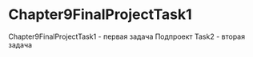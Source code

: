 # Chapter9FinalProjectTask1

Chapter9FinalProjectTask1 - первая задача
Подпроект Task2 - вторая задача
